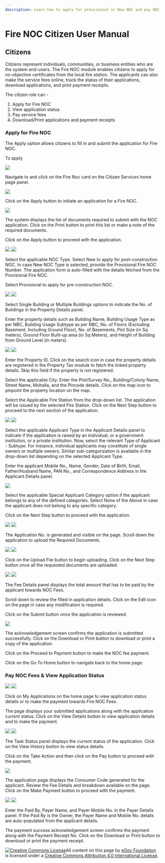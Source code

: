 ```yaml
---
description: Learn how to apply for provisional or New NOC and pay NOC fees
---
```


# Fire NOC Citizen User Manual

## Citizens

Citizens represent individuals, communities, or business entities who are the system end-users. The Fire NOC module enables citizens to apply for no-objection certificates from the local fire station. The applicants can also make the service fees online, track the status of their applications, download applications, and print payment receipts.

The citizen role can -

1. Apply for Fire NOC
2. View application status
3. Pay service fees
4. Download/Print applications and payment receipts

### Apply for Fire NOC

The Apply option allows citizens to fill in and submit the application for Fire NOC.

To apply

![](https://lh4.googleusercontent.com/_-LU5x7Yrd76XV4uAbtPzKphyWmYYaLn-4dj3Yz7NOzSO40LzkQzxVQ9RWUH_BXEikpWIKhxQjFfCl0WdgLIol2Ktl_PmL-Iqv_qnAhRFElQnmd5soFGB5fEc6qBEfZrdG2jmEH1)

Navigate to and click on the Fire Noc card on the Citizen Services home page panel.

![](https://lh5.googleusercontent.com/hlS37kfrjQjblyshTCfGgUHuyjOa7QRyOAwbwJE466IW1N-T5X0-zhHys0eZPXfXecZc5f4D4hqA3oV_zI4f-h9iAhOzQ2EWqRtka06JBaOU9DebjljXJAYEBTxtkL46CijDoPK1)

Click on the Apply button to initiate an application for a Fire NOC.

![](https://lh4.googleusercontent.com/uvOuQJ-tfAN2eGqHE_kods3IXhOROG62bUe5aR9hg_mJU7StedQmRRnsvrpJ4Y6kwiWKweatwlXRRz2TZq4rYub9sPSFpdq7LQYOHuJhEtO8f0KQG47lYHQMl_tnKjspYHRAdz4j)

The system displays the list of documents required to submit with the NOC application. Click on the Print button to print this list or make a note of the required documents.

Click on the Apply button to proceed with the application.

![](https://lh5.googleusercontent.com/nWGPZpAW4L1FLlP1tspVZc96uFtNzGj9l0tPoexU3Q1CbPgeec4b6uUjc5faUOPp4_ycFpR1poFxc24WbeYfltRpp58qh64Ocu8QzX6OAL1GOTRsIMynlTbNECoNxEFUulymINyv) ![](https://lh3.googleusercontent.com/2ievDKDmiJ1zRxl8wkrLB-s4X3W6gGkilhP00pX2yWItThqTZyr-exUWRN14UiCV9Vx7WkYjqgSIFqK5-_dDuq4AyHp6eBG1S_4QYay6A4dUC39C7js8GNniynM6pna0-nIpx-Dh)

Select the applicable NOC Type. Select New to apply for post-construction NOC. In case New NOC Type is selected, provide the Provisional Fire NOC Number. The application form is auto-filled with the details fetched from the Provisional Fire NOC.

Select Provisional to apply for pre-construction NOC.

![](https://lh4.googleusercontent.com/1x_Fwwwgq4eZza6N63oZHgJRGqEHvFy9xOrLOEiq_UCCilMnZ5Y6ZfmdhIKGGmweJCKWi9QVpkFK2tkr7v3OlaJ94clZgtJgpWnVp_GjMyvPcDbaq1NYKNz7KCqPofP1s4Sm40MK) ![](https://lh6.googleusercontent.com/FrvTmwIQAGQ8DwI48ncl6PbAUX46JsWfrDo3-wzpUWv8KGt0MZRBRMxeT_uE14PSF89qxDmgFdAJuxxoeyHgHVzdn9InUInD1y69BRTHwjj73YNWsWgLiAP94kmcGl0len84KO29)

Select Single Building or Multiple Buildings options to indicate the No. of Buildings in the Property Details panel.

Enter the property details such as Building Name, Building Usage Type as per NBC, Building Usage Subtype as per NBC, No. of Floors \(Excluding Basement, Including Ground Floor\), No. of Basements, Plot Size \(in Sq meters\), Ground Floor Built-up area \(in Sq Meters\), and Height of Building from Ground Level \(in meters\).

![](https://lh5.googleusercontent.com/DFrdWhHIfjbZOmG-IytQYN2X0N6Q4nH08KnRJFz35vDSYqJ4F4lCl49yBBzk9TCysyAHQltHqjeMTnz6opNwjzO-oblv7eDyQQMY_m-WxfMOSP3fHfzwzLXRS2UnUyWCtcQm-ic3) ![](https://lh6.googleusercontent.com/WumKTsCz8ZBqVKOUnPaUctsM6TWBEZjKkP6WZxVdgbLeQmFGBnmD4Ukxk4KlgjVYvwYx0AHh4s1kaNTe4BiBZ9LOzMhlplwNaqM9ESjGYEyhPa-ebVfeJxvkT2cpxEIXIH4hbcEz)

Enter the Property ID. Click on the search icon in case the property details are registered in the Property Tax module to fetch the linked property details. Skip this field if the property is not registered.

Select the applicable City. Enter the Plot/Survey No., Building/Colony Name, Street Name, Mohalla, and the Pincode details. Click on the map icon to pinpoint the property location on the map.

Select the Applicable Fire Station from the drop-down list. The application will be issued by the selected Fire Station. Click on the Next Step button to proceed to the next section of the application.

![](https://lh3.googleusercontent.com/LqUITcHuLrjt00T3c3DB6T4LvMguGyVQXok-WvFNrlvHDTTooujmNCA4ZqnTlLsUrIC-jInYkh5QSxvLqbWJknjP_qXw3794TBQZ_0fCM-W53wO6es7dOZEzX4noZptZUu0UakPY) ![](https://lh5.googleusercontent.com/RkvPQ2iSKAfwU2mH--tVOlRoU0HpJIy5KsIOS1XW6xJ5JUjKPk8DgwA3blfJm3c69RJCUwNnN7cG4_UsgdSCXtf9Y-ce0SSFAqsrA9XhW-F3quNvtTlacFedAkhiv06_0XgqxaDr)

Select the applicable Applicant Type in the Applicant Details panel to indicate if the application is raised by an individual, or a government institution, or a private institution. Now, select the relevant Type of Applicant - Subtype. For instance, individual applicants may constitute of single owners or multiple owners. Similar sub-categorization is available in the drop-down list depending on the selected Applicant Type.

Enter the applicant Mobile No., Name, Gender, Date of Birth, Email, Father/Husband Name, PAN No., and Correspondence Address in the Applicant Details panel.

![](https://lh3.googleusercontent.com/JlyoKlfYoagbCYrbk1rUc54hABO3rPYfos8o-YKfvjYjm6DGJV_YkVMJHT2L4d6XWQWI8P6Vsaro2C2wgHjsmGVE3W8jr--eRMyVBsavN4d2y9qdWwwflkv1PP3j46E69lQVZDXQ)

Select the applicable Special Applicant Category option if the applicant belongs to any of the defined categories. Select None of the Above in case the applicant does not belong to any specific category.

Click on the Next Step button to proceed with the application.

![](https://lh5.googleusercontent.com/LuMYuf1el9EOlloB8VejjwqsbRLMrd9QTIM7hF86PKcjJ0lwyHtYFUqX1q6L63bdxw8ayafq_Cxj1o6ob8mCnu8PE56JFf7EhPZ7oc4XBUxTWO54We3xKeRnfLk9IhMVwXz7G-mo) ![](https://lh5.googleusercontent.com/PehmeSC8Nx44scKuCkltIlYHY0nYWOzV2rRyU7aMMMbSMtqKMvAQs1255tz5mUgzIvpYLYPe-6Z9QPNZ8-vWLQdEbdZ9dvr1DiGHeiBr0xjQDOnzNu0KLItHwRv-_2H7T8eFrjn7)

The Application No. is generated and visible on the page. Scroll down the application to upload the Required Documents.

![](https://lh6.googleusercontent.com/4-e4NxFa5E2AuqzeKFDf1pdO3-81ObUfIROrGWsI34yW04nv_WJWucof6_gonVkl_w0WD2uye_uWKBox_Cm7R5S0fCd7z5HzWlTW_rejus9_7HZVo2Qqbdczq0hNWAsDP9gNR7_T) ![](https://lh3.googleusercontent.com/BYk--px7wkkXR2tYKDUFRDocbObacT4KRljfGWSUT1iMOzE12C0i3W2QLd57tLm32gPNclU3_gvDfTAYEBw9xvJq_Wc48_MbfjuARE1Crkhwxhv2dPhJmQvZQ7IETO23oYKFJrdc)

Click on the Upload File button to begin uploading. Click on the Next Step button once all the requested documents are uploaded.

![](https://lh6.googleusercontent.com/DX3zrPClWlNdRZsgZEBB2aFSok0tjLclM6aNrmyLseapbMkPs60P6_k70xVGhBslN9U-N3GiBpK1cBecjE2dIS-29F5wre7e9JQfiz0_U7MGXLnQzVZ7fpqVmVO3efRrtp2FgphH) ![](https://lh4.googleusercontent.com/oR9blN-c1newf-XdiPZCHqVwUxljSmGFcwVRex_zKPZxbjpsyyfb6hZX7A9oIdhKD87VVz83WfIdpNGMbG-5uWN5jikuNJi3MHZPqpvCgCLV0BSFyHkkBEgl58QnJJNYSMfKaf3a)

The Fee Details panel displays the total amount that has to be paid by the applicant towards NOC Fees.

Scroll down to review the filled in application details. Click on the Edit icon on the page in case any modification is required.

Click on the Submit button once the application is reviewed.

![](https://lh6.googleusercontent.com/e2N1u08aaqMsWGFxo2oT1yK8up5-qoL-QgFp94JIWqyJiXaL3ikqdUVWuWIBoCe1NDj5VRIoatxefdDrexynI631OzS2T5egLbrFiJH9S1oHvVSwslWgf4RveDDz87y9S4O_39dR)

The acknowledgement screen confirms the application is submitted successfully. Click on the Download or Print button to download or print a copy of the application.

Click on the Proceed to Payment button to make the NOC fee payment.

Click on the Go To Home button to navigate back to the home page.

### Pay NOC Fees & View Application Status

![](https://lh3.googleusercontent.com/KSLc4CbeLq2GrsaXznqkx8X3R5PqvbM5et_JfB8riwEH1mKbRwiu5m3lFbb-Dh7QmTRFK1N3iFTh4_pkchRGfidnEQ2HtWf9uqYBVrQdy1XmgKzBIrvwU-lVUBVYIskb7gVRE9Pn) ![](https://lh6.googleusercontent.com/S8GLqCqrzFDPvTzNBszNRoyT4zK88i7dlPHsCtfHqTC_55thtdpnmQQnA9WopD1wvaKjT8G1adboyK8VAgo9I1WlLTmZL_gxgDyfV_aC4qYAD1ANmVy4VVp4qMz1yuzNvDyd91vg)

Click on My Applications on the home page to view application status details or to make the payment towards Fire NOC Fees.

The page displays your submitted applications along with the application current status. Click on the View Details button to view application details and to make the payment.

![](https://lh4.googleusercontent.com/dgNiDM1orFKX_RfPpIMki90nREd5cNM09EWm92MTtSh14xRBvtxhDbdPt85cVrAjKC-ZBXVI-oGDoaw8WRyLwqOkOWirjVJJMI4pKQb9sEfOJEF5XLY1c1JsjuW0Tod1zKsil9XD) ![](https://lh3.googleusercontent.com/IGlgUHERUb8R8bsm-oMbkOTVzs-Mi3n5i9UGuQqfDFB3fPSGxv6LRDg7RV_i6AHzQlmzm22LvrP41t35bhmQcxOszQjYrwuc2w4XfMqmI2VrECMS1mW-TOftfk9FQ8MTySSwkerN)

The Task Status panel displays the current status of the application. Click on the View History button to view status details.

Click on the Take Action and then click on the Pay button to proceed with the payment.

![](https://lh4.googleusercontent.com/Jcjdpm2Ol-FIWaSL1vP6d4IdZ5o6_P8cg19TRGv9LoQOMdcj1XJAh5HYAiIp2kde1Kaciv2UO_o47tZi3l8zeAF4iQPZgB0LlkfP-HQ1zDjEGR2NIzZzMToi-RAR9dtUfhHFxNgv)

The application page displays the Consumer Code generated for the applicant. Review the Fee Details and breakdown available on the page. Click on the Make Payment button to proceed with the payment.

![](https://lh3.googleusercontent.com/mj-FPlaETt37eEbp5TZJU2Wf_rhrlj3kb6lUCu7vGSCHfUboAZOdkyOApMwyM1aQTcA1DP8XrPEvA_ELTfIsz4pspmD-CrTCImknqUakvWi1tZkYluLo3bhpaYdjXWPpoMHZV_Ti) ![](https://lh6.googleusercontent.com/hw1Dnmw1C44N-ghRH_JTgmrF-xCHful7FCNcGFwwArguhAQxkZEj8Z_fAf3PQ5dxcbfMn5ZwraKVlmb_Sl_nszToNqKvVzr4roCchMpvPUpGo3M9nt4VE0uI3QrBSXJv7gO3NH5A)

Enter the Paid By, Payer Name, and Payer Mobile No. in the Payer Details panel. If the Paid By is the Owner, the Payer Name and Mobile No. details are auto-populated from the applicant details.

The payment success acknowledgement screen confirms the payment along with the Payment Receipt No. Click on the Download or Print button to download or print the payment receipt.

[![Creative Commons License](https://i.creativecommons.org/l/by/4.0/80x15.png)](http://creativecommons.org/licenses/by/4.0/)All content on this page by [eGov Foundation ](https://egov.org.in/)is licensed under a [Creative Commons Attribution 4.0 International License](http://creativecommons.org/licenses/by/4.0/).

